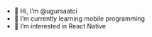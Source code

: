 - 👋 Hi, I’m @ugursaatci
- 🌱 I’m currently learning mobile programming
- 👀 I’m interested in React Native

<!---
ugursaatci/ugursaatci is a ✨ special ✨ repository because its `README.md` (this file) appears on your GitHub profile.
Hello there! I'm a computer engineering student and currently interning 
at the PMO department in Alternatifbank. I take pleasure in being part of an experienced 
team that actively shares knowledge. I strive for continuous self-improvement and have a special 
focus on honing my skills in React Native. By participating in Echole 42's main training program, 
I'm deepening my knowledge in software. I created my first website at the age of 10, and my passion 
for programming has only grown since then. On my GitHub profile, I share my projects and works. 
I'm motivated by challenging tasks and value the recognition of my efforts. I'm eagerly looking forward 
to the opportunity of collaborating together!
--->
